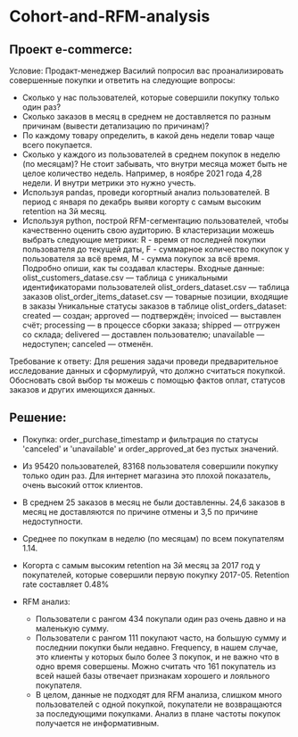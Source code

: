 # Cohort-and-RFM-analysis
## Проект e-commerce:
Условие:
Продакт-менеджер Василий попросил вас проанализировать совершенные покупки и ответить на следующие вопросы:
- Сколько у нас пользователей, которые совершили покупку только один раз?
- Сколько заказов в месяц в среднем не доставляется по разным причинам (вывести детализацию по причинам)?
- По каждому товару определить, в какой день недели товар чаще всего покупается.
- Сколько у каждого из пользователей в среднем покупок в неделю (по месяцам)? Не стоит забывать, что внутри месяца может быть не целое количество недель. Например, в ноябре 2021 года 4,28 недели. И внутри метрики это нужно учесть.
- Используя pandas, проведи когортный анализ пользователей. В период с января по декабрь выяви когорту с самым высоким retention на 3й месяц. 
- Используя python, построй RFM-сегментацию пользователей, чтобы качественно оценить свою аудиторию. В кластеризации можешь выбрать следующие метрики: R - время от последней покупки пользователя до текущей даты, F - суммарное количество покупок у пользователя за всё время, M - сумма покупок за всё время. Подробно опиши, как ты создавал кластеры. 
Входные данные:
olist_customers_datase.csv — таблица с уникальными идентификаторами пользователей
olist_orders_dataset.csv — таблица заказов
olist_order_items_dataset.csv — товарные позиции, входящие в заказы
Уникальные статусы заказов в таблице olist_orders_dataset:
created — создан; approved — подтверждён; invoiced — выставлен счёт; processing — в процессе сборки заказа; shipped — отгружен со склада; delivered — доставлен пользователю; unavailable — недоступен; canceled — отменён.

Требование к ответу:
Для решения задачи проведи предварительное исследование данных и сформулируй, что должно считаться покупкой. Обосновать свой выбор ты можешь с помощью фактов оплат, статусов заказов и других имеющихся данных.

## Решение:

- Покупка: order_purchase_timestamp и фильтрация по статусы 'canceled' и  'unavailable' и order_approved_at без пустых значений. 
- Из 95420 пользователей, 83168 пользователя совершили покупку только один раз. Для интернет магазина это плохой показатель, очень высокий отток клиентов.
- В среднем 25 заказов в месяц не были доставленны. 24,6 заказов в месяц не доставляются по причине отмены и 3,5 по причине недоступности.
- Среднее по покупкам в неделю (по месяцам) по всем покупателям 1.14. 
- Когорта с самым высоким retention на 3й месяц за 2017 год у покупателей, которые совершили первую покупку 2017-05. Retention rate составляет 0.48%


- RFM анализ: 
    - Пользователи c рангом 434 покупали один раз очень давно и на маленькую сумму.
    - Пользователи с рангом 111 покупают часто, на большую сумму и последнии покупки были недавно. Frequency, в нашем случае, это клиенты у которых было более 3 покупок, и не важно что в одно время совершены. Можно считать что 161 покупатель из всей нашей базы отвечает признакам хорошего и лояльного покупателя.
    - В целом, данные не подходят для RFM анализа, слишком много пользователей с одной покупкой, покупатели не возвращаются за последующими покупками. Анализ в плане частоты покупок получается не информативным.

